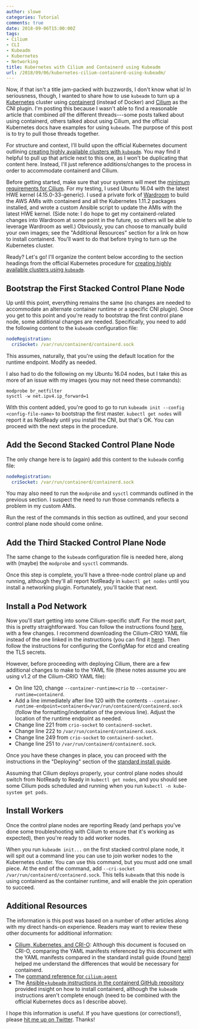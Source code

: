 ```yaml
---
author: slowe
categories: Tutorial
comments: true
date: 2018-09-06T15:00:00Z
tags:
- Cilium
- CLI
- Kubeadm
- Kubernetes
- Networking
title: Kubernetes with Cilium and Containerd using Kubeadm
url: /2018/09/06/kubernetes-cilium-containerd-using-kubeadm/
---
```


Now, if that isn't a title jam-packed with buzzwords, I don't know what is! In seriousness, though, I wanted to share how to use `kubeadm` to turn up a [Kubernetes][link-4] cluster using [containerd][link-3] (instead of Docker) and [Cilium][link-2] as the CNI plugin. I'm posting this because I wasn't able to find a reasonable article that combined _all_ the different threads---some posts talked about using containerd, others talked about using Cilium, and the official Kubernetes docs have examples for using `kubeadm`. The purpose of this post is to try to pull those threads together.<!--more-->

For structure and context, I'll build upon the official Kubernetes document outlining [creating highly available clusters with `kubeadm`][link-1]. You may find it helpful to pull up that article next to this one, as I won't be duplicating that content here. Instead, I'll just reference additions/changes to the process in order to accommodate containerd and Cilium.

Before getting started, make sure that your systems will meet the [minimum requirements for Cilium][link-8]. For my testing, I used Ubuntu 16.04 with the latest HWE kernel (4.15.0-33-generic). I used a private fork of [Wardroom][link-7] to build the AWS AMIs with containerd and all the Kubernetes 1.11.2 packages installed, and wrote a custom Ansible script to update the AMIs with the latest HWE kernel. (Side note: I do hope to get my containerd-related changes into Wardroom at some point in the future, so others will be able to leverage Wardroom as well.) Obviously, you can choose to manually build your own images; see the "Additional Resources" section for a link on how to install containerd. You'll want to do that before trying to turn up the Kubernetes cluster.

Ready? Let's go! I'll organize the content below according to the section headings from the official Kubernetes procedure for [creating highly available clusters using `kubeadm`][link-1].

## Bootstrap the First Stacked Control Plane Node

Up until this point, everything remains the same (no changes are needed to accommodate an alternate container runtime or a specific CNI plugin). Once you get to this point and you're ready to bootstrap the first control plane node, some additional changes are needed. Specifically, you need to add the following content to the `kubeadm` configuration file:

```yaml
nodeRegistration:
  criSocket: /var/run/containerd/containerd.sock
```

This assumes, naturally, that you're using the default location for the runtime endpoint. Modify as needed.

I also had to do the following on my Ubuntu 16.04 nodes, but I take this as more of an issue with my images (you may not need these commands):

```shell
modprobe br_netfilter
sysctl -w net.ipv4.ip_forward=1
```

With this content added, you're good to go to run `kubeadm init --config <config-file-name>` to bootstrap the first master. `kubectl get nodes` will report it as NotReady until you install the CNI, but that's OK. You can proceed with the next steps in the procedure.

## Add the Second Stacked Control Plane Node

The only change here is to (again) add this content to the `kubeadm` config file:

```yaml
nodeRegistration:
  criSocket: /var/run/containerd/containerd.sock
```

You may also need to run the `modprobe` and `sysctl` commands outlined in the previous section. I suspect the need to run those commands reflects a problem in my custom AMIs.

Run the rest of the commands in this section as outlined, and your second control plane node should come online.

## Add the Third Stacked Control Plane Node

The same change to the `kubeadm` configuration file is needed here, along with (maybe) the `modprobe` and `sysctl` commands.

Once this step is complete, you'll have a three-node control plane up and running, although they'll all report NotReady in `kubectl get nodes` until you install a networking plugin. Fortunately, you'll tackle that next.

## Install a Pod Network

Now you'll start getting into some Cilium-specific stuff. For the most part, this is pretty straightforward. You can follow the instructions found [here][link-10], with a few changes. I recommend downloading the Cilium-CRIO YAML file instead of the one linked in the instructions (you can find it [here][link-11]). Then follow the instructions for configuring the ConfigMap for etcd and creating the TLS secrets.

However, before proceeding with deploying Cilium, there are a few additional changes to make to the YAML file (these notes assume you are using v1.2 of the Cilium-CRIO YAML file):

* On line 120, change `--container-runtime=crio` to `--container-runtime=containerd`.
* Add a line immediately after line 120 with the contents `--container-runtime-endpoint=containerd=/var/run/containerd/containerd.sock` (follow the formatting/indentation of the previous line). Adjust the location of the runtime endpoint as needed.
* Change line 221 from `crio-socket` to `containerd-socket`.
* Change line 222 to `/var/run/containerd/containerd.sock`.
* Change line 249 from `crio-socket` to `containerd-socket`.
* Change line 251 to `/var/run/containerd/containerd.sock`.

Once you have these changes in place, you can proceed with the instructions in the "Deploying" section of the [standard install guide][link-10].

Assuming that Cilium deploys properly, your control plane nodes should switch from NotReady to Ready in `kubectl get nodes`, and you should see some Cilium pods scheduled and running when you run `kubectl -n kube-system get pods`.

## Install Workers

Once the control plane nodes are reporting Ready (and perhaps you've done some troubleshooting with Cilium to ensure that it's working as expected), then you're ready to add worker nodes.

When you run `kubeadm init...` on the first stacked control plane node, it will spit out a command line you can use to join worker nodes to the Kubernetes cluster. You can use this command, but you must add one small piece. At the end of the command, add `--cri-socket /var/run/containerd/containerd.sock`. This tells `kubeadm` that this node is using containerd as the container runtime, and will enable the join operation to succeed.

## Additional Resources

The information is this post was based on a number of other articles along with my direct hands-on experience. Readers may want to review these other documents for additional information:

* [Cilium, Kubernetes, and CRI-O][link-5]: Although this document is focused on CRI-O, comparing the YAML manifests referenced by this document with the YAML manifests compared in the standard install guide (found [here][link-10]) helped me understand the differences that would be necessary for containerd.
* The [command reference for `cilium-agent`][link-6]
* The [Ansible+`kubeadm` instructions in the containerd GitHub repository][link-9] provided insight on how to install containerd, although the `kubeadm` instructions aren't complete enough (need to be combined with the official Kubernetes docs as I describe above).

I hope this information is useful. If you have questions (or corrections!), please [hit me up on Twitter][link-12]. Thanks!

[link-1]: https://kubernetes.io/docs/setup/independent/high-availability/
[link-2]: https://cilium.io/
[link-3]: https://github.com/containerd/containerd
[link-4]: https://kubernetes.io/
[link-5]: https://cilium.readthedocs.io/en/v1.2/gettingstarted/cilium_install_crio/
[link-6]: https://cilium.readthedocs.io/en/v1.2/cmdref/cilium-agent/
[link-7]: https://github.com/heptiolabs/wardroom
[link-8]: https://cilium.readthedocs.io/en/v1.2/install/system_requirements/
[link-9]: https://github.com/containerd/cri/tree/master/contrib/ansible
[link-10]: https://cilium.readthedocs.io/en/v1.2/kubernetes/install/standard/
[link-11]: https://github.com/cilium/cilium/blob/v1.2/examples/kubernetes/1.11/cilium-crio.yaml
[link-12]: https://twitter.com/scott_lowe
